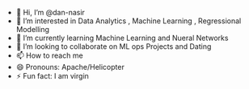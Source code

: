 - 👋 Hi, I’m @dan-nasir
- 👀 I’m interested in Data Analytics , Machine Learning , Regressional Modelling 
- 🌱 I’m currently learning Machine Learning and Nueral Networks
- 💞️ I’m looking to collaborate on ML ops Projects and Dating 
- 📫 How to reach me 
- 😄 Pronouns: Apache/Helicopter 
- ⚡ Fun fact: I am virgin

<!---
dan-nasir/dan-nasir is a ✨ special ✨ repository because its `README.md` (this file) appears on your GitHub profile.
You can click the Preview link to take a look at your changes.
--->
